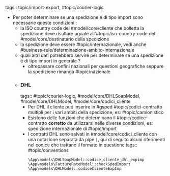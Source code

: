 tags:: topic/import-export, #topic/courier-logic

- Per poter determinare se una spedizione é di tipo import sono necessarie queste condizioni :
	- la ISO country code del #model/core/cliente che bolletta la spedizione deve risultare uguale all'#topic/iso-country-code  del #model/core/destinatario della spedizione
	- la spedizione deve essere #topic/internazionale, vedi anche #business-rule/determinazione-ambito-internazionale
	- quali altri dati potrebbero servire per determinare se una spedizione é di tipo import in generale ?
		- oltrepassare confini nazionali per questioni geografiche seppure la spedizione rimanga #topic/nazionale
	- ### DHL
	  tags:: #topic/courier-logic, #model/core/DHLSoapModel, #model/core/DHLModel, #model/core/codici_cliente
		- Per DHL il cliente puó inserire in #gsped #topic/codici-contratto multipli per i vari ambiti della spedizione, es: #topic/camionistico
		- Esistono delle funzioni che determinano il #topic/codice-contratto **corretto** da utilizzarsi nelle diverse condizioni, es: spedizione internazionale di #topic/import
		- I contratti DHL sono salvati in #model/core/codici_cliente con una notazione separata da pipe `|`, qui di seguito alcuni riferimenti nel codice che trattano il formato in questione
		  tags:: #topic/conventions
		  ```
		  \App\models\DHLSoapModel::codice_cliente_dhl_expimp
		  \App\models\FattureRateModel::checkSpedImport
		  \App\models\DHLModel::codiceClienteExpImp
		  ```